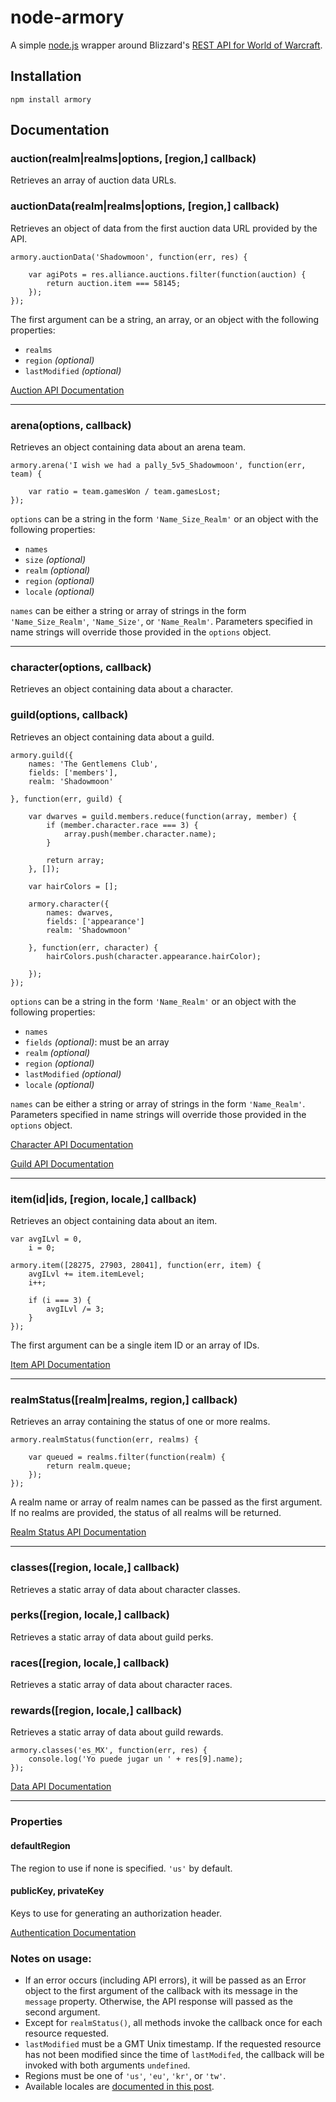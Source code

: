 # node-armory

A simple [node.js](http://github.com/joyent/node) wrapper around Blizzard's [REST API for World of Warcraft](http://blizzard.github.com/api-wow-docs/).

## Installation

    npm install armory


## Documentation


### auction(realm|realms|options, [region,] callback)
Retrieves an array of auction data URLs.

### auctionData(realm|realms|options, [region,] callback)
Retrieves an object of data from the first auction data URL provided by the API.
    
    armory.auctionData('Shadowmoon', function(err, res) {
        
        var agiPots = res.alliance.auctions.filter(function(auction) {
            return auction.item === 58145;
        });
    });
    
The first argument can be a string, an array, or an object with the following properties:

* `realms`
* `region` _(optional)_
* `lastModified` _(optional)_

[Auction API Documentation](http://blizzard.github.com/api-wow-docs/#id3683980)

***
### arena(options, callback)
Retrieves an object containing data about an arena team.

    armory.arena('I wish we had a pally_5v5_Shadowmoon', function(err, team) {
        
        var ratio = team.gamesWon / team.gamesLost;
    });

`options` can be a string in the form `'Name_Size_Realm'` or an object with the following properties:

* `names`
* `size` _(optional)_
* `realm` _(optional)_
* `region` _(optional)_
* `locale` _(optional)_

`names` can be either a string or array of strings in the form `'Name_Size_Realm'`, `'Name_Size'`, or `'Name_Realm'`. Parameters specified in name strings will override those provided in the `options` object.


***
### character(options, callback)
Retrieves an object containing data about a character.
### guild(options, callback)
Retrieves an object containing data about a guild.

    armory.guild({
        names: 'The Gentlemens Club',
        fields: ['members'],
        realm: 'Shadowmoon'
        
    }, function(err, guild) {
        
        var dwarves = guild.members.reduce(function(array, member) {
            if (member.character.race === 3) {
                array.push(member.character.name);
            }
            
            return array;
        }, []);
        
        var hairColors = [];
        
        armory.character({
            names: dwarves,
            fields: ['appearance']
            realm: 'Shadowmoon'
            
        }, function(err, character) {
            hairColors.push(character.appearance.hairColor);
            
        });
    });

`options` can be a string in the form `'Name_Realm'` or an object with the following properties:

* `names`
* `fields` _(optional)_: must be an array
* `realm` _(optional)_
* `region` _(optional)_
* `lastModified` _(optional)_
* `locale` _(optional)_

`names` can be either a string or array of strings in the form `'Name_Realm'`. Parameters specified in name strings will override those provided in the `options` object.

[Character API Documentation](http://blizzard.github.com/api-wow-docs/#id3682393)
  
[Guild API Documentation](http://blizzard.github.com/api-wow-docs/#id3683544)


***
### item(id|ids, [region, locale,] callback)
Retrieves an object containing data about an item.
    
    var avgILvl = 0,
        i = 0;
    
    armory.item([28275, 27903, 28041], function(err, item) {
        avgILvl += item.itemLevel;
        i++;
        
        if (i === 3) {
            avgILvl /= 3;
        }
    });
    
The first argument can be a single item ID or an array of IDs.

[Item API Documentation](http://blizzard.github.com/api-wow-docs/#id3684151)
    
    
***    
### realmStatus([realm|realms, region,] callback)
Retrieves an array containing the status of one or more realms.

    armory.realmStatus(function(err, realms) {
        
        var queued = realms.filter(function(realm) {
            return realm.queue;
        });
    });

A realm name or array of realm names can be passed as the first argument. If no realms are provided, the status of all realms will be returned.

[Realm Status API Documentation](http://blizzard.github.com/api-wow-docs/#id3683928)


***
### classes([region, locale,] callback)
Retrieves a static array of data about character classes.
### perks([region, locale,] callback)
Retrieves a static array of data about guild perks.
### races([region, locale,] callback)
Retrieves a static array of data about character races.
### rewards([region, locale,] callback)
Retrieves a static array of data about guild rewards.

    armory.classes('es_MX', function(err, res) {
        console.log('Yo puede jugar un ' + res[9].name);
    });

[Data API Documentation](http://blizzard.github.com/api-wow-docs/#id3684070)


***
### Properties
#### defaultRegion
The region to use if none is specified. `'us'` by default.

#### publicKey, privateKey
Keys to use for generating an authorization header.
  
[Authentication Documentation](http://blizzard.github.com/api-wow-docs/#id3681959)


### Notes on usage:

* If an error occurs (including API errors), it will be passed as an Error object to the first argument of the callback with its message in the `message` property. Otherwise, the API response will passed as the second argument.
* Except for `realmStatus()`, all methods invoke the callback once for each resource requested.
* `lastModified` must be a GMT Unix timestamp. If the requested resource has not been modified since the time of `lastModifed`, the callback will be invoked with both arguments `undefined`.
* Regions must be one of `'us'`, `'eu'`, `'kr'`, or `'tw'`.
* Available locales are [documented in this post](http://us.battle.net/wow/en/forum/topic/2878487920).

